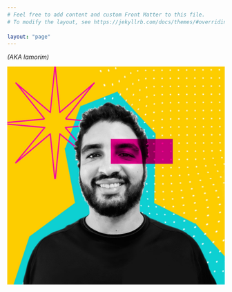 ```yaml
---
# Feel free to add content and custom Front Matter to this file.
# To modify the layout, see https://jekyllrb.com/docs/themes/#overriding-theme-defaults

layout: "page"
---
```


_(AKA lamorim)_

![my_foto_lamorim](./assets/img/img_basecamp.jpeg)
